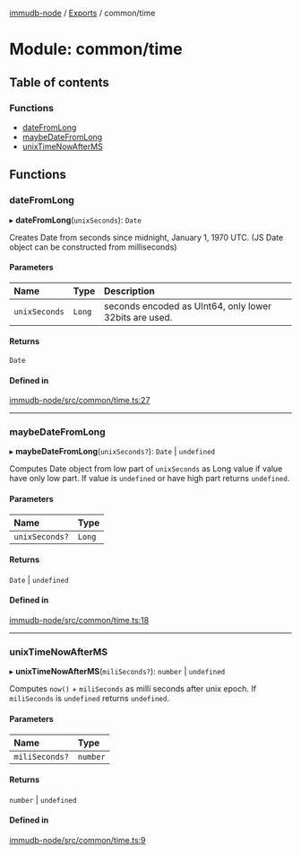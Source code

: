 [immudb-node](../README.md) / [Exports](../modules.md) / common/time

# Module: common/time

## Table of contents

### Functions

- [dateFromLong](common_time.md#datefromlong)
- [maybeDateFromLong](common_time.md#maybedatefromlong)
- [unixTimeNowAfterMS](common_time.md#unixtimenowafterms)

## Functions

### dateFromLong

▸ **dateFromLong**(`unixSeconds`): `Date`

Creates Date from seconds since midnight, January 1, 1970 UTC.
(JS Date object can be constructed from milliseconds)

#### Parameters

| Name | Type | Description |
| :------ | :------ | :------ |
| `unixSeconds` | `Long` | seconds encoded as UInt64, only lower 32bits are used. |

#### Returns

`Date`

#### Defined in

[immudb-node/src/common/time.ts:27](https://github.com/codenotary/immudb-node/blob/fe12060/immudb-node/src/common/time.ts#L27)

___

### maybeDateFromLong

▸ **maybeDateFromLong**(`unixSeconds?`): `Date` \| `undefined`

Computes Date object from low part of `unixSeconds` as Long value
if value have only low part. If value is `undefined` or have high part
returns `undefined`.

#### Parameters

| Name | Type |
| :------ | :------ |
| `unixSeconds?` | `Long` |

#### Returns

`Date` \| `undefined`

#### Defined in

[immudb-node/src/common/time.ts:18](https://github.com/codenotary/immudb-node/blob/fe12060/immudb-node/src/common/time.ts#L18)

___

### unixTimeNowAfterMS

▸ **unixTimeNowAfterMS**(`miliSeconds?`): `number` \| `undefined`

Computes `now()` + `miliSeconds` as 
milli seconds after unix epoch. If `miliSeconds` is
`undefined` returns `undefined`.

#### Parameters

| Name | Type |
| :------ | :------ |
| `miliSeconds?` | `number` |

#### Returns

`number` \| `undefined`

#### Defined in

[immudb-node/src/common/time.ts:9](https://github.com/codenotary/immudb-node/blob/fe12060/immudb-node/src/common/time.ts#L9)
